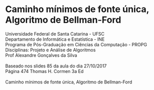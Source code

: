 # Caminho mínimos de fonte única, Algoritmo de Bellman-Ford
Universidade Federal de Santa Catarina - UFSC<br>
Departamento de Informática e Estatística - INE<br>
Programa de Pós-Graduação em Ciências da Computação - PROPG<br>
Disciplinas: Projeto e Análise de Algoritmos<br>
Prof Alexandre Gonçalves da Silva<br>
<br>
Baseado nos slides 85 da aula do dia 27/10/2017 <br> 
Página 474 Thomas H. Cormen 3a Ed <br>
<br>
Caminho mínimos de fonte única, Algoritmo de Bellman-Ford<br>
